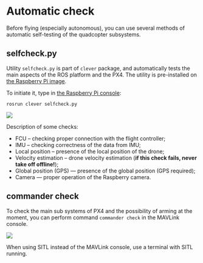 # Automatic check

Before flying (especially autonomous), you can use several methods of automatic self-testing of the quadcopter subsystems.

## <span>selfcheck</span>.py

Utility `selfcheck.py` is part of `clever` package, and automatically tests the main aspects of the ROS platform and the PX4. The utility is pre-installed on [the Raspberry Pi image](microsd_images.md).

To initiate it, type in [the Raspberry Pi console](ssh.md):

```(bash)
rosrun clever selfcheck.py
```

<img src="../assets/selfcheck.png">

Description of some checks:

* FCU – checking proper connection with the flight controller;
* IMU – checking correctness of the data from IMU;
* Local position – presence of the local position of the drone;
* Velocity estimation – drone velocity estimation (**if this check fails, never take off offline!**);
* Global position (GPS) — presence of the global position (GPS required);
* Camera — proper operation of the Raspberry camera.

## commander check

To check the main sub systems of PX4 and the possibility of arming at the moment, you can perform command `commander check` in the MAVLink console.

<img src="../assets/commander-check.png">

When using SITL instead of the MAVLink console, use a terminal with SITL running.

